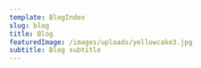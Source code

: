 ```yaml
---
template: BlogIndex
slug: blog
title: Blog
featuredImage: /images/uploads/yellowcake3.jpg
subtitle: Blog subtitle
---
```

